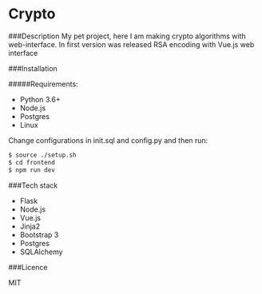# Crypto

###Description
My pet project, here I am making crypto algorithms with web-interface.
In first version was released RSA encoding with Vue.js web interface


###Installation

#####Requirements:
* Python 3.6+
* Node.js 
* Postgres 
* Linux


Change configurations in init.sql and config.py and then run:

```sh
$ source ./setup.sh
$ cd frontend 
$ npm run dev
```


###Tech stack

* Flask
* Node.js
* Vue.js
* Jinja2
* Bootstrap 3
* Postgres
* SQLAlchemy

###Licence

MIT